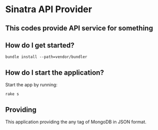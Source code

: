 # Sinatra API Provider

## This codes provide API service for something

## How do I get started?

    bundle install --path=vendor/bundler

## How do I start the application?

Start the app by running:

    rake s

## Providing

This application providing the any tag of MongoDB in JSON format.

